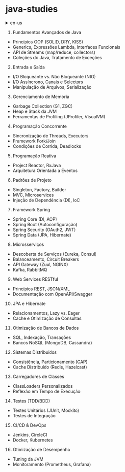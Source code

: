 # java-studies

<details>
  <summary>en-us</summary>

1. Advanced Java Fundamentals

- OOP Principles (SOLID, DRY, KISS)
- Generics, Lambda Expressions, Functional Interfaces
- Streams API (map/reduce, collectors)
- Java Collections, Exception Handling

2. Input and Output

- Blocking vs. Non-Blocking I/O (NIO)
- Asynchronous I/O, Channels and Selectors
- File Handling, Serialization

3. Memory Management

- Garbage Collection (G1, ZGC)
- JVM Heap and Stack
- Profiling Tools (JProfiler, VisualVM)

4. Concurrent Programming

- Thread Synchronization, Executors
- Fork/Join Framework
- Race Conditions, Deadlocks

5. Reactive Programming

- Project Reactor, RxJava
- Event-Driven Architecture

6. Design Patterns

- Singleton, Factory, Builder
- MVC, Microservices
- Dependency Injection (DI), IoC

7. Spring Framework

- Spring Core (DI, AOP)
- Spring Boot (Autoconfiguration)
- Spring Security (OAuth2, JWT)
- Spring Data (JPA, Hibernate)

8. Microservices

- Service Discovery (Eureka, Consul)
- Load Balancing, Circuit Breakers
- API Gateway (Zuul, NGINX)
- Kafka, RabbitMQ

9. RESTful Web Services

- REST Principles, JSON/XML
- Documentation with OpenAPI/Swagger

10. JPA and Hibernate

- Relationships, Lazy vs. Eager
- Caching and Query Optimization

11. Database Optimization

- SQL, Indexing, Transactions
- NoSQL Databases (MongoDB, Cassandra)

12. Distributed Systems

- Consistency, Partitioning (CAP)
- Distributed Cache (Redis, Hazelcast)

13. Class Loaders

- Custom ClassLoaders
- Runtime Reflection

14. Testing (TDD/BDD)

- Unit Testing (JUnit, Mockito)
- Integration Testing

15. CI/CD & DevOps

- Jenkins, CircleCI
- Docker, Kubernetes

16. Performance Optimization

- JVM Tuning
- Monitoring (Prometheus, Grafana)
</details>


1. Fundamentos Avançados de Java

- Princípios OOP (SOLID, DRY, KISS)
- Generics, Expressões Lambda, Interfaces Funcionais
- API de Streams (map/reduce, collectors)
- Coleções do Java, Tratamento de Exceções

2. Entrada e Saída

- I/O Bloqueante vs. Não Bloqueante (NIO)
- I/O Assíncrono, Canais e Selectors
- Manipulação de Arquivos, Serialização

3. Gerenciamento de Memória

- Garbage Collection (G1, ZGC)
- Heap e Stack da JVM
- Ferramentas de Profiling (JProfiler, VisualVM)

4. Programação Concorrente

- Sincronização de Threads, Executors
- Framework Fork/Join
- Condições de Corrida, Deadlocks

5. Programação Reativa

- Project Reactor, RxJava
- Arquitetura Orientada a Eventos

6. Padrões de Projeto

- Singleton, Factory, Builder
- MVC, Microservices
- Injeção de Dependência (DI), IoC

7. Framework Spring

- Spring Core (DI, AOP)
- Spring Boot (Autoconfiguração)
- Spring Security (OAuth2, JWT)
- Spring Data (JPA, Hibernate)

8. Microsserviços

- Descoberta de Serviços (Eureka, Consul)
- Balanceamento, Circuit Breakers
- API Gateway (Zuul, NGINX)
- Kafka, RabbitMQ

9. Web Services RESTful

- Princípios REST, JSON/XML
- Documentação com OpenAPI/Swagger

10. JPA e Hibernate

- Relacionamentos, Lazy vs. Eager
- Cache e Otimização de Consultas

11. Otimização de Bancos de Dados

- SQL, Indexação, Transações
- Bancos NoSQL (MongoDB, Cassandra)

12. Sistemas Distribuídos

- Consistência, Particionamento (CAP)
- Cache Distribuído (Redis, Hazelcast)

13. Carregadores de Classes

- ClassLoaders Personalizados
- Reflexão em Tempo de Execução

14. Testes (TDD/BDD)

- Testes Unitários (JUnit, Mockito)
- Testes de Integração

15. CI/CD & DevOps

- Jenkins, CircleCI
- Docker, Kubernetes

16. Otimização de Desempenho

- Tuning da JVM
- Monitoramento (Prometheus, Grafana)
